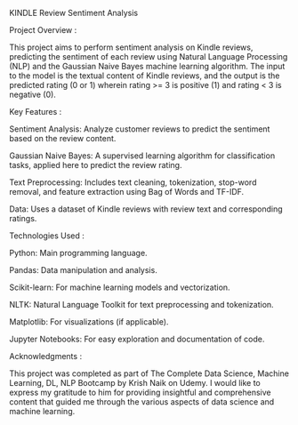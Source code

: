 KINDLE Review Sentiment Analysis

Project Overview : 

This project aims to perform sentiment analysis on Kindle reviews, predicting the sentiment of each review using Natural Language Processing (NLP) and the Gaussian Naive Bayes machine learning algorithm. The input to the model is the textual content of Kindle reviews, and the output is the predicted rating (0 or 1) wherein rating >= 3 is positive (1) and rating < 3 is negative (0).


Key Features : 


Sentiment Analysis: Analyze customer reviews to predict the sentiment based on the review content.

Gaussian Naive Bayes: A supervised learning algorithm for classification tasks, applied here to predict the review rating.

Text Preprocessing: Includes text cleaning, tokenization, stop-word removal, and feature extraction using Bag of Words and TF-IDF.

Data: Uses a dataset of Kindle reviews with review text and corresponding ratings.


Technologies Used : 


Python: Main programming language.

Pandas: Data manipulation and analysis.

Scikit-learn: For machine learning models and vectorization.

NLTK: Natural Language Toolkit for text preprocessing and tokenization.

Matplotlib: For visualizations (if applicable).

Jupyter Notebooks: For easy exploration and documentation of code.


Acknowledgments : 

This project was completed as part of The Complete Data Science, Machine Learning, DL, NLP Bootcamp by Krish Naik on Udemy. I would like to express my gratitude to him for providing insightful and comprehensive content that guided me through the various aspects of data science and machine learning.
